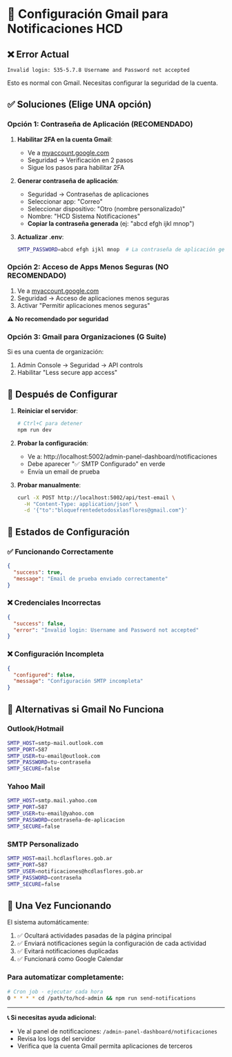# 🔧 Configuración Gmail para Notificaciones HCD

## ❌ Error Actual
```
Invalid login: 535-5.7.8 Username and Password not accepted
```

Esto es normal con Gmail. Necesitas configurar la seguridad de la cuenta.

## ✅ Soluciones (Elige UNA opción)

### **Opción 1: Contraseña de Aplicación (RECOMENDADO)**

1. **Habilitar 2FA en la cuenta Gmail**:
   - Ve a [myaccount.google.com](https://myaccount.google.com)
   - Seguridad → Verificación en 2 pasos
   - Sigue los pasos para habilitar 2FA

2. **Generar contraseña de aplicación**:
   - Seguridad → Contraseñas de aplicaciones
   - Seleccionar app: "Correo"
   - Seleccionar dispositivo: "Otro (nombre personalizado)"
   - Nombre: "HCD Sistema Notificaciones"
   - **Copiar la contraseña generada** (ej: "abcd efgh ijkl mnop")

3. **Actualizar .env**:
   ```bash
   SMTP_PASSWORD=abcd efgh ijkl mnop  # La contraseña de aplicación generada
   ```

### **Opción 2: Acceso de Apps Menos Seguras (NO RECOMENDADO)**

1. Ve a [myaccount.google.com](https://myaccount.google.com)
2. Seguridad → Acceso de aplicaciones menos seguras
3. Activar "Permitir aplicaciones menos seguras"

⚠️ **No recomendado por seguridad**

### **Opción 3: Gmail para Organizaciones (G Suite)**

Si es una cuenta de organización:
1. Admin Console → Seguridad → API controls
2. Habilitar "Less secure app access"

## 🧪 Después de Configurar

1. **Reiniciar el servidor**:
   ```bash
   # Ctrl+C para detener
   npm run dev
   ```

2. **Probar la configuración**:
   - Ve a: http://localhost:5002/admin-panel-dashboard/notificaciones
   - Debe aparecer "✅ SMTP Configurado" en verde
   - Envía un email de prueba

3. **Probar manualmente**:
   ```bash
   curl -X POST http://localhost:5002/api/test-email \
     -H "Content-Type: application/json" \
     -d '{"to":"bloquefrentedetodosxlasflores@gmail.com"}'
   ```

## 📧 Estados de Configuración

### ✅ **Funcionando Correctamente**
```json
{
  "success": true,
  "message": "Email de prueba enviado correctamente"
}
```

### ❌ **Credenciales Incorrectas**
```json
{
  "success": false,
  "error": "Invalid login: Username and Password not accepted"
}
```

### ❌ **Configuración Incompleta**
```json
{
  "configured": false,
  "message": "Configuración SMTP incompleta"
}
```

## 🔄 Alternativas si Gmail No Funciona

### **Outlook/Hotmail**
```bash
SMTP_HOST=smtp-mail.outlook.com
SMTP_PORT=587
SMTP_USER=tu-email@outlook.com
SMTP_PASSWORD=tu-contraseña
SMTP_SECURE=false
```

### **Yahoo Mail**
```bash
SMTP_HOST=smtp.mail.yahoo.com
SMTP_PORT=587
SMTP_USER=tu-email@yahoo.com
SMTP_PASSWORD=contraseña-de-aplicacion
SMTP_SECURE=false
```

### **SMTP Personalizado**
```bash
SMTP_HOST=mail.hcdlasflores.gob.ar
SMTP_PORT=587
SMTP_USER=notificaciones@hcdlasflores.gob.ar
SMTP_PASSWORD=contraseña
SMTP_SECURE=false
```

## 🚀 Una Vez Funcionando

El sistema automáticamente:
1. ✅ Ocultará actividades pasadas de la página principal
2. ✅ Enviará notificaciones según la configuración de cada actividad
3. ✅ Evitará notificaciones duplicadas
4. ✅ Funcionará como Google Calendar

### Para automatizar completamente:
```bash
# Cron job - ejecutar cada hora
0 * * * * cd /path/to/hcd-admin && npm run send-notifications
```

---

**📞 Si necesitas ayuda adicional:**
- Ve al panel de notificaciones: `/admin-panel-dashboard/notificaciones`
- Revisa los logs del servidor
- Verifica que la cuenta Gmail permita aplicaciones de terceros
